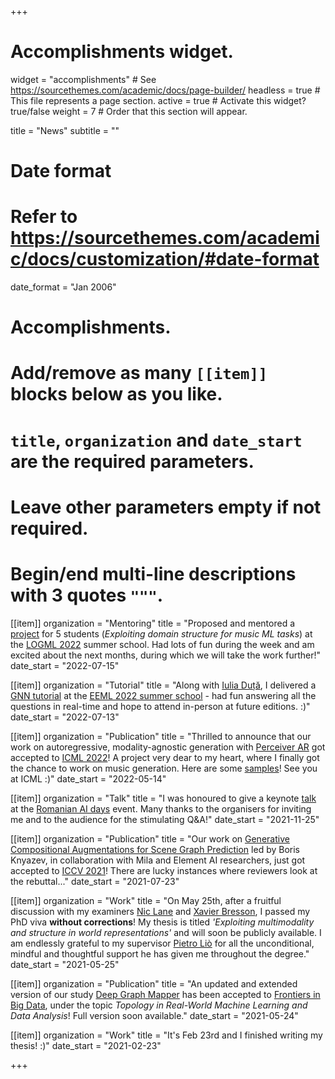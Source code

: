 +++
# Accomplishments widget.
widget = "accomplishments"  # See https://sourcethemes.com/academic/docs/page-builder/
headless = true  # This file represents a page section.
active = true  # Activate this widget? true/false
weight = 7  # Order that this section will appear.

title = "News"
subtitle = ""

# Date format
#   Refer to https://sourcethemes.com/academic/docs/customization/#date-format
date_format = "Jan 2006"

# Accomplishments.
#   Add/remove as many `[[item]]` blocks below as you like.
#   `title`, `organization` and `date_start` are the required parameters.
#   Leave other parameters empty if not required.
#   Begin/end multi-line descriptions with 3 quotes `"""`.

[[item]]
  organization = "Mentoring"
  title = "Proposed and mentored a [project](https://www.logml.ai/projects-1) for 5 students (_Exploiting domain structure for music ML tasks_) at the [LOGML 2022](https://www.logml.ai/) summer school. Had lots of fun during the week and am excited about the next months, during which we will take the work further!"
  date_start = "2022-07-15"

[[item]]
  organization = "Tutorial"
  title = "Along with [Iulia Duță](https://iuliaduta.github.io/), I delivered a [GNN tutorial](https://github.com/eemlcommunity/PracticalSessions2022) at the [EEML 2022 summer school](https://www.eeml.eu/speakers) - had fun answering all the questions in real-time and hope to attend in-person at future editions. :)"
  date_start = "2022-07-13"
  
[[item]]
  organization = "Publication"
  title = "Thrilled to announce that our work on autoregressive, modality-agnostic generation with [Perceiver AR](https://www.deepmind.com/publications/perceiver-ar-general-purpose-long-context-autoregressive-generation) got accepted to [ICML 2022](https://icml.cc/Conferences/2022/Schedule?showEvent=17885)! A project very dear to my heart, where I finally got the chance to work on music generation. Here are some [samples](https://storage.googleapis.com/perceiver-ar/index.html)! See you at ICML :)"
  date_start = "2022-05-14"

[[item]]
  organization = "Talk"
  title = "I was honoured to give a keynote [talk](https://drive.google.com/file/d/1cOsuC7V27synjcN1eWep5HttunGO5WQw/view) at the [Romanian AI days](https://days.airomania.eu/) event. Many thanks to the organisers for inviting me and to the audience for the stimulating Q&A!"
  date_start = "2021-11-25"

[[item]]
  organization = "Publication"
  title = "Our work on [Generative Compositional Augmentations for Scene Graph Prediction](https://arxiv.org/abs/2007.05756) led by Boris Knyazev, in collaboration with Mila and Element AI researchers, just got accepted to [ICCV 2021](http://iccv2021.thecvf.com/)! There are lucky instances where reviewers look at the rebuttal..."
  date_start = "2021-07-23"

[[item]]
  organization = "Work"
  title = "On May 25th, after a fruitful discussion with my examiners [Nic Lane](http://niclane.org/) and [Xavier Bresson](https://www.linkedin.com/in/xavier-bresson-738585b/), I passed my PhD viva **without corrections**! My thesis is titled *'Exploiting multimodality and structure in world representations'* and will soon be publicly available. I am endlessly grateful to my supervisor [Pietro Liò](https://www.cl.cam.ac.uk/~pl219/) for all the unconditional, mindful and thoughtful support he has given me throughout the degree."
  date_start = "2021-05-25"

[[item]]
  organization = "Publication"
  title = "An updated and extended version of our study [Deep Graph Mapper](https://openreview.net/pdf?id=IYX38fl5sTh) has been accepted to [Frontiers in Big Data](https://www.frontiersin.org/articles/10.3389/fdata.2021.680535/abstract), under the topic *Topology in Real-World Machine Learning and Data Analysis*! Full version soon available."
  date_start = "2021-05-24"

[[item]]
  organization = "Work"
  title = "It's Feb 23rd and I finished writing my thesis! :)"
  date_start = "2021-02-23"

+++
